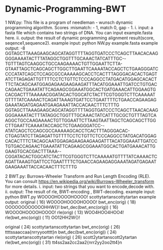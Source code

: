 # Dynamic-Programming-BWT

1 NW.py:
This file is a program of needleman - wunsch dynamic programming algorithm.
Scores :mismatch: - 1, match 0, gap  - 1.
i. input: a fasta file which contains two strings of DNA. You can input example.fasta
here.
ii. output: the result of dynamic programming alignment result(score, seqence1,sequence2).
example input: python NW.py example.fasta
example output:
-8
GGTAGCTTAAAGAAGCAGCATAGGTTTTAGGTGATCCCTCAGCTTAACACAAGGGGAAAATACTTTATAGGCTGGTTTGCAAACTATCATTTGC--TGTTTAGTCAAGGCTGCCAAGAAAACTGTTGGAATTCTTA-GTAATTAGCTCAGCAGCTTGGCTTGAATTCAAAATACCAGCTCTGAAGGGATCCCCATATCAGCTCCAGCGCCAAAAAGCACCTCACTTTAGGGACACACTGAGTATCTTAGAGATTGTTTTCCTCTGTTCTCCCAGGCCTATGACATGGAGCACACTTTCTACAGCAATGGAGAGAAGAAGAAGATTTACATGGAAATTGATCCTGTGACCAGAACTGAAATATTCAGAAGCGGAAATGGCACTGATGAAACATTGGAAGTGCACGACTTTAAAAACGGATACACTGGCATCTACTTCGTGGGTCTTCAAAAATGTTTTATCAAAACTCAGATTAAAGTGATTCCTGAATTTTCTGAACCAGAAGAGGAAATAGATGAGAATGAAGAAATTACCACAACTTTCTTTG
GGTAGCTTAAAGAAGCAGCATAGGTTTTAGGTGATCCCTCAGCTTAACACAAGGGGAAAATACTTTATAGGCTGGTTTGCAAACTATCATTTGCGCTGTTTAGTCAAGGCTGCCAAGAAAACTGTTGGAATTCTTAAGTAATTAGCTCAGCAGCTTGGCTTGAATTCAAAATACCAGCTCTGAAGGGATCC--ATATCAGCTCCAGCGCCAAAAAGCACCTCACTTTAGGGACAC-CTGAGTATCTTAGAGATTGTTTTCCTCTGTTCTCCCAGGCCTATGACATGGAGCACACTTTCTACAGCAATGGAGAGAAGAAGAAGATTTACATGGAAATTGATCCTGTGACCAGAACTGAAATATTCAGAAGCGGAAATGGCACTGATGAAACATTGGAAGTGCACGACTTTAAA--CGGATACACTGGCATCTACTTCGTGGGTCTTCAAAAATGTTTTATCAAAACTCAGATTAAAGTGATTCCTGAATTTTCTGAACCAGAAGAGGAAATAGATGAGAATGAAGAAATTACCACAACTTTCTTTG

2 BWT.py:
  Burrows-Wheeler Transform and Run Length Encoding (RLE).
  You can consult https://en.wikipedia.org/wiki/Burrows–Wheeler_transform for more details.
  i. input: two strings that you want to encode,decode with.
  ii. output: The result of rle, BWT-encoding , BWT-decoding.
  example input: python BWT.py WOOOOHOOOOHOOOO! scottytartanscottytartan
  example output:
original                  ( 16) WOOOOHOOOOHOOOO!
bwt_enc(orig)             ( 18) OOOOOOOOOOOOHHW{}!
bwt_dec(bwt_enc(orig))    ( 16) WOOOOHOOOOHOOOO!
rle(orig)                 ( 13) WOO4HOO4HOO4!
rle(bwt_enc(orig))        ( 11) OO12HH2W{}!


original                  ( 24) scottytartanscottytartan
bwt_enc(orig)             ( 26) ttttssaaccaa{nrryyootttt}n
bwt_dec(bwt_enc(orig))    ( 24) scottytartanscottytartan
rle(orig)                 ( 26) scott2ytartanscott2ytartan
rle(bwt_enc(orig))        ( 31) tt4ss2aa2cc2aa2{nrr2yy2oo2tt4}n

